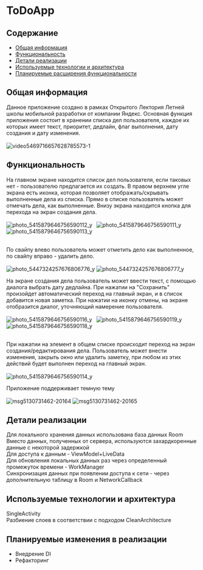 # ToDoApp   

## Содержание
* [Общая информация](#general-info)
* [Функциональность](#technologies)
* [Детали реализации](#implementation_details)
* [Используемые технологии и архитектура](#used_technologies_and_architecture)
* [Планируемые расширения функциональности](#planning_teckhnologies_extention)   

## Общая информация
Данное приложение создано в рамках Открытого Лектория Летней школы мобильной разработки от компании Яндекс. Основная функция приложения состоит в хранении списка дел пользователя, каждое их которых имеет текст, приоритет, дедлайн, флаг выполнения, дату создания и дату изменения.   
<br />
![video5469716657628785573-_1_](https://github.com/nnn233/ToDoApp/assets/126052177/16b721d2-dd84-436f-a4b2-1178c1c73f5b)

## Функциональность
На главном экране находится список дел пользователя, если таковых нет - пользователю предлагается их создать. В правом верхнем угле экрана есть иконка, которая позволяет отображать/скрывать выполненные дела из списка. Прямо в списке пользователь может отмечать дела, как выполненные. Внизу экрана находится кнопка для перехода на экран создания дела.   
<br />
![photo_5415879646756590112_y](https://github.com/nnn233/ToDoApp/assets/126052177/b7cc021f-5415-4826-a375-c954164cc86e)&ensp;
![photo_5415879646756590111_y](https://github.com/nnn233/ToDoApp/assets/126052177/799c622d-c52a-46a2-8e4e-a077e82d5aad)&ensp;
![photo_5415879646756590113_y](https://github.com/nnn233/ToDoApp/assets/126052177/408637e8-9950-42db-92a9-443c29604f7d)   
<br />

По свайпу влево пользователь может отметить дело как выполненное, по свайпу вправо - удалить дело.   
<br /> 
![photo_5447324257676806776_y](https://github.com/nnn233/ToDoApp/assets/126052177/b91b0fb4-bf25-4443-bd2e-46692daeb043)
![photo_5447324257676806777_y](https://github.com/nnn233/ToDoApp/assets/126052177/2f2d3dc4-d622-4b14-bf5d-27ba9027ac00)
<br />
  
На экране создания дела пользователь может ввести текст, с помощью диалога выбрать дату дедлайна. При нажатии на "Сохранить" произойдет автоматический переход на главный экран, и в список добавится новая заметка. При нажатии на иконку отмены, на экране отобразится диалог, уточняющий намерение пользователя.   
<br />
![photo_5415879646756590116_y](https://github.com/nnn233/ToDoApp/assets/126052177/9f8f84b1-591d-4523-949b-856708298fa4)&ensp;
![photo_5415879646756590119_y](https://github.com/nnn233/ToDoApp/assets/126052177/77c088f0-62b4-4a24-aa38-ad910ff190bb)&ensp;
![photo_5415879646756590118_y](https://github.com/nnn233/ToDoApp/assets/126052177/3622b397-fa98-4d8b-8d0d-285aba158600)   
<br />
   
При нажатии на элемент в общем списке происходит переход на экран создания/редактирования дела. Пользователь может внести изменения, закрыть окно или удалить заметку, при любом из этих действий будет выполнен переход на главный экран.   
<br />
![photo_5415879646756590114_y](https://github.com/nnn233/ToDoApp/assets/126052177/d4798f37-c981-460e-a4a9-ac37a8988803)   

Приложение поддерживает темную тему   
<br />
![msg5130731462-20164](https://github.com/nnn233/ToDoApp/assets/126052177/7b761264-28b7-4445-bea9-14fab310b9eb)
![msg5130731462-20165](https://github.com/nnn233/ToDoApp/assets/126052177/176cbd97-538d-43c0-9a5a-b5d299f2379d)


## Детали реализации
Для локального хранения данных использована база данных Room  
Вместо данных, полученных от сервера, используются захардкоренные данные с некоторой задержкой   
Для доступа к данным -  ViewModel+LiveData   
Для обновления локальных данных раз через определенный промежуток времени - WorkManager   
Синхронизация данных при появлении доступа к сети - через дополнительную таблицу в Room и NetworkCallback   

## Используемые технологии и архитектура
SingleActivity   
Разбиение слоев в соответствии с подходом CleanArchitecture

## Планируемые изменения в реализации
* Внедрение DI
* Рефакторинг
